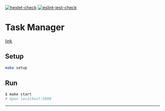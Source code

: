[![hexlet-check](https://github.com/JS-NinjaNN/backend-project-6/actions/workflows/hexlet-check.yml/badge.svg)](https://github.com/JS-NinjaNN/backend-project-6/actions/workflows/hexlet-check.yml)
[![eslint-jest-check](https://github.com/JS-NinjaNN/backend-project-6/actions/workflows/eslint-jest-check.yml/badge.svg)](https://github.com/JS-NinjaNN/backend-project-6/actions/workflows/eslint-jest-check.yml)

# Task Manager

[link](https://backend-project-6-production-709f.up.railway.app/)

## Setup

```bash
make setup
```

## Run

```bash
$ make start
# Open localhost:5000
```

---
